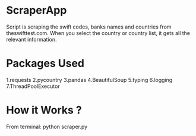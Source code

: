 # ScraperApp
Script is scraping the swift codes, banks names and countries from theswifttest.com. When you select the country or country list, it gets all the relevant information.

# Packages Used
1.requests
2.pycountry
3.pandas
4.BeautifulSoup
5.typing
6.logging
7.ThreadPoolExecutor

# How it Works ?
From terminal:
python scraper.py

